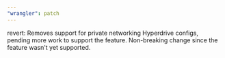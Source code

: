 ```yaml
---
"wrangler": patch
---
```


revert: Removes support for private networking Hyperdrive configs, pending more work to support the feature. Non-breaking change since the feature wasn't yet supported.
